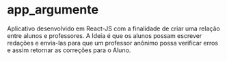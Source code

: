 # app_argumente
Aplicativo desenvolvido em React-JS com a finalidade de criar uma relação entre alunos e professores. A Ideia é que os alunos possam escrever redações e envia-las para que um professor anônimo possa verificar erros e assim retornar as correções para o Aluno.
